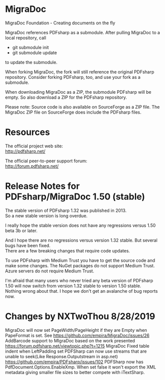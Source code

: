 # MigraDoc
MigraDoc Foundation - Creating documents on the fly

MigraDoc references PDFsharp as a submodule. After pulling MigraDoc to a local repository, call
* git submodule init
* git submodule update

to update the submodule.

When forking MigraDoc, the fork will still reference the original PDFsharp repository. Consider forking PDFsharp, too, and use your fork as a submodule.

When downloading MigraDoc as a ZIP, the submodule PDFsharp will be empty. So also download a ZIP for the PDFsharp repository.

Please note: Source code is also available on SourceForge as a ZIP file. The MigraDoc ZIP file on SourceForge does include the PDFsharp files.

# Resources

The official project web site:  
http://pdfsharp.net/

The official peer-to-peer support forum:  
http://forum.pdfsharp.net/

# Release Notes for PDFsharp/MigraDoc 1.50 (stable)

The stable version of PDFsharp 1.32 was published in 2013.  
So a new stable version is long overdue.

I really hope the stable version does not have any regressions versus 1.50 beta 3b or later.

And I hope there are no regressions versus version 1.32 stable. But several bugs have been fixed.  
There are a few breaking changes that require code updates.

To use PDFsharp with Medium Trust you have to get the source code and make some changes. The NuGet packages do not support Medium Trust.  
Azure servers do not require Medium Trust.

I'm afraid that many users who never tried any beta version of PDFsharp 1.50 will now switch from version 1.32 stable to version 1.50 stable.  
Nothing wrong about that. I hope we don't get an avalanche of bug reports now.

# Changes by NXTwoThou 8/28/2019

MigraDoc will now set PageWidth/PageHeight if they are Empty when PapeFormat is set.  See https://github.com/empira/MigraDoc/issues/26
AddBarcode support to MIgraDoc based on the work presented https://forum.pdfsharp.net/viewtopic.php?t=1215
MigraDoc Fixed table indent when LeftPadding set
PDFSharp can now use streams that are unable to seek(Like Response.Outputstream in asp.net)  https://github.com/empira/PDFsharp/issues/102
PDFSharp now has PdfDocument.Options.EnableXmp.  When set false it won't export the XML metadata giving smaller file sizes to better compete with iTextSharp.



